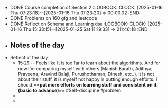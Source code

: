 - DONE Course completion of Section 2
  :LOGBOOK:
  CLOCK: [2025-01-16 Thu 07:23:18]--[2025-01-16 Thu 07:23:20] =>  00:00:02
  :END:
- DONE Problems on 160 gfg and leetcode
- DONE Reflect on Schema and Learning dsa
  :LOGBOOK:
  CLOCK: [2025-01-16 Thu 15:33:15]--[2025-01-25 Sat 11:19:33] =>  211:46:18
  :END:
- Notes of the day
	-
- Reflect of the day
	- 15:29 -- Feels like It is too far to learn about the algorithms. And for now I'm comparing myself with others (Manish Barath, Adithya, Praveena, Aravind Balaji, Purushothaman, Dinesh, etc..). it is not about their stuff, it is myself not happy in putting enough efforts. I should ==**put more efforts on learning stuff and consistent on it. (basic to advance)**== #Self-discipline #problem
	-
	-